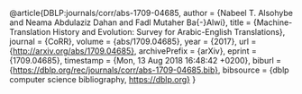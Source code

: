 @article{DBLP:journals/corr/abs-1709-04685,
  author    = {Nabeel T. Alsohybe and
               Neama Abdulaziz Dahan and
               Fadl Mutaher Ba{-}Alwi},
  title     = {Machine-Translation History and Evolution: Survey for Arabic-English
               Translations},
  journal   = {CoRR},
  volume    = {abs/1709.04685},
  year      = {2017},
  url       = {http://arxiv.org/abs/1709.04685},
  archivePrefix = {arXiv},
  eprint    = {1709.04685},
  timestamp = {Mon, 13 Aug 2018 16:48:42 +0200},
  biburl    = {https://dblp.org/rec/journals/corr/abs-1709-04685.bib},
  bibsource = {dblp computer science bibliography, https://dblp.org}
}